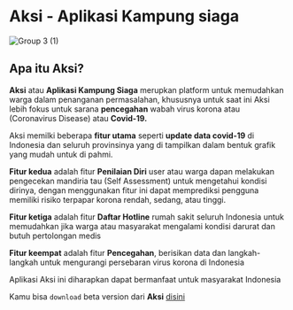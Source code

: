 
# Aksi - Aplikasi Kampung siaga

![Group 3 (1)](https://user-images.githubusercontent.com/32610660/79478160-3cce5a80-8035-11ea-95ac-be1e7248d3c5.png)

## Apa itu Aksi?

**Aksi** atau **Aplikasi Kampung Siaga** merupkan platform untuk memudahkan warga dalam penanganan permasalahan, khususnya untuk saat ini Aksi lebih fokus untuk sarana **pencegahan** wabah virus korona atau (Coronavirus Disease) atau **Covid-19.**

Aksi memilki beberapa **fitur utama** seperti **update data covid-19** di Indonesia dan seluruh provinsinya yang di tampilkan dalam bentuk grafik yang mudah untuk di pahmi.

**Fitur kedua** adalah fitur **Penilaian Diri** user atau warga dapan melakukan pengecekan mandiria tau (Self Assessment) untuk mengetahui kondisi dirinya, dengan menggunakan fitur ini dapat memprediksi pengguna memiliki risiko terpapar korona rendah, sedang, atau tinggi.

**Fitur ketiga** adalah fitur **Daftar Hotline** rumah sakit seluruh Indonesia untuk memudahkan jika warga atau masyarakat mengalami kondisi darurat dan butuh pertolongan medis

**Fitur keempat** adalah fitur **Pencegahan**, berisikan data dan langkah-langkah untuk mengurangi persebaran virus korona di Indonesia

Aplikasi Aksi ini diharapkan dapat bermanfaat untuk masyarakat Indonesia

Kamu bisa `download` beta version dari **Aksi** [disini](https://drive.google.com/drive/u/1/folders/1ex77WFm3_sdT_IvaChkol1vbaBEwByIX)



